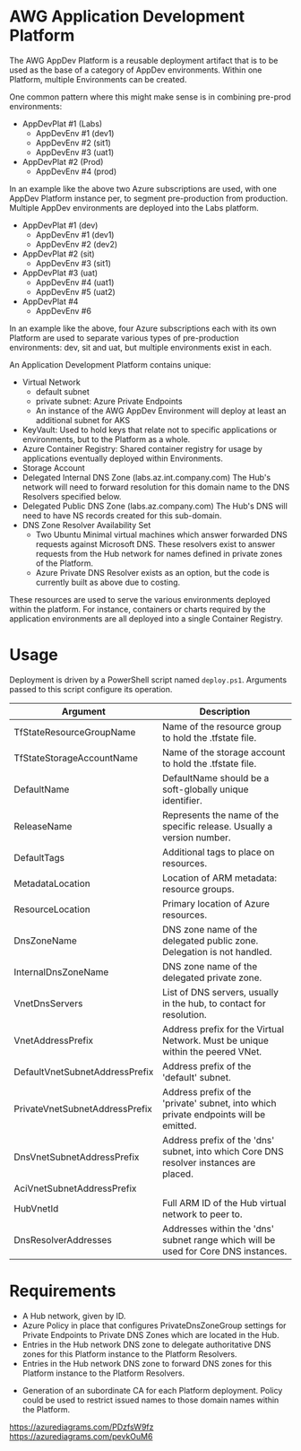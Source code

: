 # AWG Application Development Platform

The AWG AppDev Platform is a reusable deployment artifact that is to be used as the base of a category of AppDev environments. Within one Platform, multiple Environments can be created.

One common pattern where this might make sense is in combining pre-prod environments:

+ AppDevPlat #1 (Labs)
    + AppDevEnv #1 (dev1)
    + AppDevEnv #2 (sit1)
    + AppDevEnv #3 (uat1)
+ AppDevPlat #2 (Prod)
    + AppDevEnv #4 (prod)

In an example like the above two Azure subscriptions are used, with one AppDev Platform instance per, to segment pre-production from production. Multiple AppDev environments are deployed into the Labs platform.

+ AppDevPlat #1 (dev)
    + AppDevEnv #1 (dev1)
    + AppDevEnv #2 (dev2)
+ AppDevPlat #2 (sit)
    + AppDevEnv #3 (sit1)
+ AppDevPlat #3 (uat)
    + AppDevEnv #4 (uat1)
    + AppDevEnv #5 (uat2)
+ AppDevPlat #4
    + AppDevEnv #6

In an example like the above, four Azure subscriptions each with its own Platform are used to separate various types of pre-production environments: dev, sit and uat, but multiple environments exist in each.

An Application Development Platform contains unique:

+ Virtual Network
  + default subnet
  + private subnet: Azure Private Endpoints
  + An instance of the AWG AppDev Environment will deploy at least an additional subnet for AKS
+ KeyVault: Used to hold keys that relate not to specific applications or environments, but to the Platform as a whole.
+ Azure Container Registry: Shared container registry for usage by applications eventually deployed within Environments.
+ Storage Account
+ Delegated Internal DNS Zone (labs.az.int.company.com)
  The Hub's network will need to forward resolution for this domain name to the DNS Resolvers specified below.
+ Delegated Public DNS Zone (labs.az.company.com)
  The Hub's DNS will need to have NS records created for this sub-domain.
+ DNS Zone Resolver Availability Set
  + Two Ubuntu Minimal virtual machines which answer forwarded DNS requests against Microsoft DNS. These resolvers exist to answer requests from the Hub network for names defined in private zones of the Platform.
  + Azure Private DNS Resolver exists as an option, but the code is currently built as above due to costing.

These resources are used to serve the various environments deployed within the platform. For instance, containers or charts required by the application environments are all deployed into a single Container Registry.

# Usage

Deployment is driven by a PowerShell script named `deploy.ps1`. Arguments passed to this script configure its operation.

| Argument                          | Description
| ---                               | ---
| TfStateResourceGroupName          | Name of the resource group to hold the .tfstate file.
| TfStateStorageAccountName         | Name of the storage account to hold the .tfstate file.
| DefaultName                       | DefaultName should be a soft-globally unique identifier.
| ReleaseName                       | Represents the name of the specific release. Usually a version number.
| DefaultTags                       | Additional tags to place on resources.
| MetadataLocation                  | Location of ARM metadata: resource groups.
| ResourceLocation                  | Primary location of Azure resources.
| DnsZoneName                       | DNS zone name of the delegated public zone. Delegation is not handled.
| InternalDnsZoneName               | DNS zone name of the delegated private zone.
| VnetDnsServers                    | List of DNS servers, usually in the hub, to contact for resolution.
| VnetAddressPrefix                 | Address prefix for the Virtual Network. Must be unique within the peered VNet.
| DefaultVnetSubnetAddressPrefix    | Address prefix of the 'default' subnet.
| PrivateVnetSubnetAddressPrefix    | Address prefix of the 'private' subnet, into which private endpoints will be emitted.
| DnsVnetSubnetAddressPrefix        | Address prefix of the 'dns' subnet, into which Core DNS resolver instances are placed.
| AciVnetSubnetAddressPrefix        |
| HubVnetId                         | Full ARM ID of the Hub virtual network to peer to.
| DnsResolverAddresses              | Addresses within the 'dns' subnet range which will be used for Core DNS instances.

# Requirements

+ A Hub network, given by ID.
+ Azure Policy in place that configures PrivateDnsZoneGroup settings for Private Endpoints to Private DNS Zones which are located in the Hub.
+ Entries in the Hub network DNS zone to delegate authoritative DNS zones for this Platform instance to the Platform Resolvers.
+ Entries in the Hub network DNS zone to forward DNS zones for this Platform instance to the Platform Resolvers.
* Generation of an subordinate CA for each Platform deployment. Policy could be used to restrict issued names to those domain names within the Platform.


https://azurediagrams.com/PDzfsW9fz
https://azurediagrams.com/pevkOuM6
